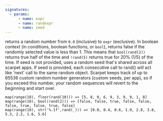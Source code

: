 ```yaml
---
signatures:
  - params:
      - name: expr
      - name: randexpr
      - name: seed
---
```


returns a random number from `0.0` (inclusive) to `expr` (exclusive). In boolean
context (in conditions, boolean functions, or `bool`), returns false if the
randomly selected value is less than 1. This means that `bool(rand(2))` returns
true half of the time and `!rand(5)` returns true for 20% (1/5) of the time. If
seed is not provided, uses a random seed that's shared across all scarpet apps.
If seed is provided, each consecutive call to rand() will act like 'next' call
to the same random object. Scarpet keeps track of up to 65536 custom random
number generators (custom seeds, per app), so if you exceed this number, your
random sequences will revert to the beginning and start over.

```scarpet
map(range(10), floor(rand(10))) => [5, 8, 0, 6, 9, 3, 9, 9, 1, 8]
map(range(10), bool(rand(2))) => [false, false, true, false, false, false, true, false, true, false]
map(range(10), str('%.1f',rand(_))) => [0.0, 0.4, 0.6, 1.9, 2.8, 3.8, 5.3, 2.2, 1.6, 5.6]
```
